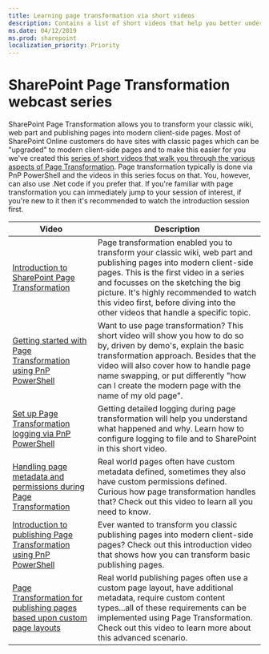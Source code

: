 ```yaml
---
title: Learning page transformation via short videos
description: Contains a list of short videos that help you better understand and use page transformation
ms.date: 04/12/2019
ms.prod: sharepoint
localization_priority: Priority
---
```


# SharePoint Page Transformation webcast series

SharePoint Page Transformation allows you to transform your classic wiki, web part and publishing pages into modern client-side pages. Most of SharePoint Online customers do have sites with classic pages which can be "upgraded" to modern client-side pages and to make this easier for you we've created this [series of short videos that walk you through the various aspects of Page Transformation](https://aka.ms/sppnp-pagetransformationvideos). Page transformation typically is done via PnP PowerShell and the videos in this series focus on that. You, however, can also use .Net code if you prefer that. If you're familiar with page transformation you can immediately jump to your session of interest, if you're new to it then it's recommended to watch the introduction session first.

Video | Description
------| -----------
[Introduction to SharePoint Page Transformation](https://youtu.be/F5POxZPIy84) | Page transformation enabled you to transform your classic wiki, web part and publishing pages into modern client-side pages. This is the first video in a series and focusses on the sketching the big picture. It's highly recommended to watch this video first, before diving into the other videos that handle a specific topic.
[Getting started with Page Transformation using PnP PowerShell](https://youtu.be/Rms93DCySmU) | Want to use page transformation? This short video will show you how to do so by, driven by demo's, explain the basic transformation approach. Besides that the video will also cover how to handle page name swapping, or put differently "how can I create the modern page with the name of my old page".
[Set up Page Transformation logging via PnP PowerShell](https://youtu.be/C-o44mvkJSQ) | Getting detailed logging during page transformation will help you understand what happened and why. Learn how to configure logging to file and to SharePoint in this short video.
[Handling page metadata and permissions during Page Transformation](https://youtu.be/_VvpZoLN-9o) | Real world pages often have custom metadata defined, sometimes they also have custom permissions defined. Curious how page transformation handles that? Check out this video to learn all you need to know.
[Introduction to publishing Page Transformation using PnP PowerShell](https://youtu.be/AcX4_BKoPvg) | Ever wanted to transform you classic publishing pages into modern client-side pages? Check out this introduction video that shows how you can transform basic publishing pages.
[Page Transformation for publishing pages based upon custom page layouts](https://youtu.be/MDm9xyFJ88U) | Real world publishing pages often use a custom page layout, have additional metadata, require custom content types...all of these requirements can be implemented using Page Transformation. Check out this video to learn more about this advanced scenario.

